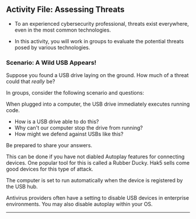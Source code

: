 ## Activity File: Assessing Threats

- To an experienced cybersecurity professional, threats exist everywhere, even in the most common technologies. 

- In this activity, you will work in groups to evaluate the potential threats posed by various technologies. 

### Scenario: A Wild USB Appears!

Suppose you found a USB drive laying on the ground. How much of a threat could that _really_ be?

In groups, consider the following scenario and questions: 

When plugged into a computer, the USB drive immediately executes running code.
- How is a USB drive able to do this?
- Why can't our computer stop the drive from running?
- How might we defend against USBs like this?


Be prepared to share your answers. 


This can be done if you have not diabled Autoplay features for connecting devices. One popular tool for this is called a Rubber Ducky. Hak5 sells come good devices for this type of attack.

The computer is set to run automatically when the device is registered by the USB hub.

Antivirus providers often have a setting to disable USB devices in enterprise environments. You may also disable autoplay within your OS.
 

---